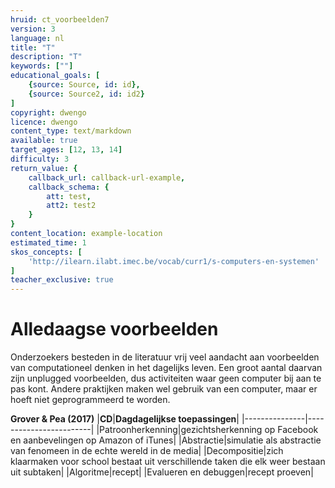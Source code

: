 ```yaml
---
hruid: ct_voorbeelden7
version: 3
language: nl
title: "T"
description: "T"
keywords: [""]
educational_goals: [
    {source: Source, id: id}, 
    {source: Source2, id: id2}
]
copyright: dwengo
licence: dwengo
content_type: text/markdown
available: true
target_ages: [12, 13, 14]
difficulty: 3
return_value: {
    callback_url: callback-url-example,
    callback_schema: {
        att: test,
        att2: test2
    }
}
content_location: example-location
estimated_time: 1
skos_concepts: [
    'http://ilearn.ilabt.imec.be/vocab/curr1/s-computers-en-systemen'
]
teacher_exclusive: true
---
```

# Alledaagse voorbeelden

Onderzoekers besteden in de literatuur vrij veel aandacht aan voorbeelden van computationeel denken in het dagelijks leven. Een groot aantal daarvan zijn unplugged voorbeelden, dus activiteiten waar geen computer bij aan te pas kont. Andere praktijken maken wel gebruik van een computer, maar er hoeft niet geprogrammeerd te worden.  

**Grover & Pea (2017)**
|**CD**|**Dagdagelijkse toepassingen**|
|---------------|------------------------|
|Patroonherkenning|gezichtsherkenning op Facebook en aanbevelingen op Amazon of iTunes|
|Abstractie|simulatie als abstractie van fenomeen in de echte wereld in de media|
|Decompositie|zich klaarmaken voor school bestaat uit verschillende taken die elk weer bestaan uit subtaken|
|Algoritme|recept|
|Evalueren en debuggen|recept proeven|
